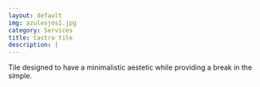 ```yaml
---
layout: default
img: azulesjos1.jpg
category: Services
title: Castro tile
description: |
---
```


Tile designed to have a minimalistic aestetic while providing a break in the simple.
